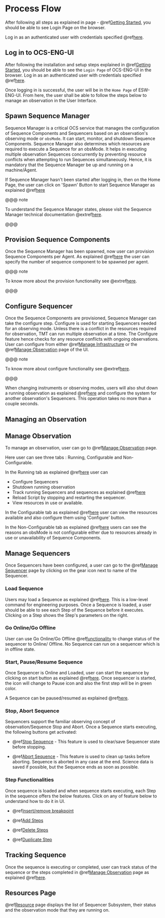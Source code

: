 # Process Flow

After following all steps as explained in page - @ref[Getting Started](./Getting-started.md), you should be able to see Login Page on the browser.

Log in as an authenticated user with credentials specified @ref[here](./Login_HomePage.md#authentication-and-authorization).

## Log in to OCS-ENG-UI

After following the installation and setup steps explained in @ref[Getting Started](./Getting-started.md), you should be able to see the `Login Page` of OCS-ENG-UI in the browser.
Log in as an authenticated user with credentials specified @ref[here](./Login_HomePage.md#authentication-and-authorization).

Once logging in is successful, the user will be in the `Home Page` of ESW-ENG-UI.
From here, the user shall be able to follow the steps below to manage an observation in the User Interface.

## Spawn Sequence Manager

Sequence Manager is a critical OCS service that manages the configuration of Sequence Components and Sequencers based on an observation's observing mode or `obsMode`.
It can start, monitor, and shutdown Sequence Components. Sequence Manager also determines which resources are required to execute a Sequence for an obsMode.
It helps in executing multiple observation Sequences concurrently by preventing resource conflicts when attempting to run Sequences simultaneously.
Hence, it is mandatory that the Sequence Manager be up and running on a machine/Agent.

If Sequence Manager hasn't been started after logging in, then on the Home Page, the user can click on 'Spawn' Button to
start Sequence Manager as explained @ref[here](./Login_HomePage.md#spawn-shutdown-the-sequence-manager)

@@@ note

To understand the Sequence Manager states, please visit the Sequence Manager technical documentation @extref[here](esw:////technical/sequence-manager-tech.html#sequence-manager-states).

@@@

## Provision Sequence Components

Once the Sequence Manager has been spawned, now user can provision Sequence Components per Agent. As explained @ref[here](./ManageInfrastructure.md#provisioning) the user can specify the number of sequence component to be spawned per agent.

@@@ note

To know more about the provision functionality see @extref[here](esw:technical/sequence-manager-tech.html#provision-sequence-components).

@@@

## Configure Sequencer

Once the Sequence Components are provisioned, Sequence Manager can take the configure step. Configure is used for starting Sequencers needed for an observing mode. Unless there is a conflict in the resources required for observation, TMT can run multiple observation at a time. The Configure feature  hence checks for any resource conflicts with ongoing observations.
User can configure from either @ref[Manage Infrastructure](./ManageInfrastructure.md#configure) or the @ref[Manage Observation](./ManageObservation.md#configurable) page of the UI.

@@@ note

To know more about configure functionality see @extref[here](esw:technical/sequence-manager-tech.html#configuring-sequencers-for-an-observing-mode).

@@@

When changing instruments or observing modes, users will also shut down a running observation as explained @ref[here](./ManageObservation.md#shutdown-sequencer)
and configure the system for another observation's Sequencers. This operation takes no more than a couple seconds.

## Managing an Observation

## Manage Observation

To manage an observation, user can go to @ref[Manage Observation](./ManageObservation.md) page.

Here user can see three tabs : Running, Configurable and Non-Configurable.

In the Running tab as explained @ref[here](./ManageObservation.md#running) user can

* Configure Sequencers
* Shutdown running observation
* Track running Sequencers and sequences as explained @ref[here](./ManageObservation.md#tracking-sequence)
* Reload Script by stopping and restarting the sequencer.
* View resources in use or available.

In the Configurable tab as explained @ref[here](./ManageObservation.md#configurable) user can view the resources available and also configure them using 'Configure' button.

In the Non-Configurable tab as explained @ref[here](./ManageObservation.md#non-configurable) users can see the reasons an obsMode is not configurable either due to resources already in use
or unavailability of Sequence Components.

## Manage Sequencers

Once Sequencers have been configured, a user can go to the @ref[Manage Sequencer](./ManageSequencer.md) page by clicking on the gear icon next to name of the Sequencer.

### Load Sequence

Users may load a Sequence as explained @ref[here](./ManageSequencer.md#loading-a-sequence). This is a low-level command for engineering purposes.
Once a Sequence is loaded, a user should be able to see each Step of the Sequence before it executes. Clicking on a Step shows the Step's parameters on the right.

### Go Online/Go Offline

User can use Go Online/Go Offline @ref[functionality](./ManageSequencer.md#go-offline-go-online) to change status of the sequencer to Online/ Offline. No Sequence can run on a sequencer which is in offline state.

### Start, Pause/Resume Sequence

Once Sequencer is Online and Loaded, user can start the sequence by clicking on start button as explained @ref[here](./ManageSequencer.md#starting-a-sequence). Once sequencer is started, the icon will change to Pause icon and also the first step will be in green color.

A Sequence can be paused/resumed as explained @ref[here](./ManageSequencer.md#pause-and-resume-sequence).

### Stop, Abort Sequence

Sequencers support the familiar observing concept of observation/Sequence Stop and Abort. Once a Sequence starts executing, the following buttons get activated:

* @ref[Stop Sequence](./ManageSequencer.md#stop-sequence) - This feature is used to clear/save Sequencer state before stopping.

* @ref[Abort Sequence](./ManageSequencer.md#abort-sequence) - This feature is used to clean up tasks before aborting. Sequence is aborted in any case at the end. Science data is saved if possible, but
the Sequence ends as soon as possible.

### Step Functionalities

 Once sequence is loaded and when sequence starts executing, each Step in the sequence offers the below features. Click on any of feature below to understand how to do it in UI.

* @ref[Insert/remove breakpoint](./ManageSequencer.md#insert-and-remove-breakpoint)

* @ref[Add Steps](./ManageSequencer.md#add-step)

* @ref[Delete Steps](./ManageSequencer.md#delete-step)

* @ref[Duplicate Step](./ManageSequencer.md#duplicate-step)

## Tracking Sequence

Once the sequence is executing or completed, user can track status of the sequence or the steps completed in  @ref[Manage Observation](./ManageObservation.md) page as explained @ref[here](./ManageObservation.md#tracking-sequence).

## Resources Page

@ref[Resource](./Resources.md) page displays the list of Sequencer Subsystem, their status and the  observation mode that they are running on.
